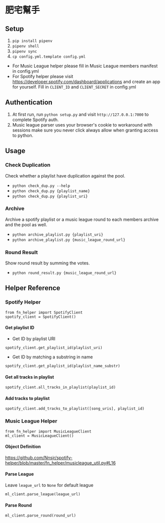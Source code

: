 # 肥宅幫手

## Setup
1. `pip install pipenv`
2. `pipenv shell`
3. `pipenv sync`
4. `cp config.yml.template config.yml`

* For Music League helper please fill in Music League members manifest in config.yml
* For Spotify helper please visit https://developer.spotify.com/dashboard/applications 
and create an app for yourself. Fill in `CLIENT_ID` and `CLIENT_SECRET` in config.yml

## Authentication
1. At first run, run `python setup.py` and visit `http://127.0.0.1:7000` to complete Spotify auth.
2. Music league parser uses your browser's cookie to workaround with sessions
make sure you never click always allow when granting access to python.

## Usage

### Check Duplication
Check whether a playlist have duplication against the pool.

* `python check_dup.py --help`
* `python check_dup.py {playlist_name}`
* `python check_dup.py {playlist_uri}`

### Archive 
Archive a spotify playlist or a music league round to each members archive and
the pool as well.

* `python archive_playlist.py {playlist_uri}`
* `python archive_playlist.py {music_league_round_url}`

### Round Result
Show round result by summing the votes.

* `python round_result.py {music_league_round_url}`


## Helper Reference

### Spotify Helper

```
from fn_helper import SpotifyClient
spotify_client = SpotifyClient()
```

#### Get playlist ID
* Get ID by playlist URI
```
spotify_client.get_playlist_id(playlist_uri)
```

* Get ID by matching a substring in name
```
spotify_client.get_playlist_id(playlist_name_substr)
```

#### Get all tracks in playlist 
```
spotify_client.all_tracks_in_playlist(playlist_id)
```

#### Add tracks to playlist
```
spotify_client.add_tracks_to_playlist([song_uris], playlist_id)
```

### Music League Helper

```
from fn_helper import MusicLeagueClient
ml_client = MusicLeagueClient()
```
#### Object Definition
https://github.com/Nnsjr/spotify-helper/blob/master/fn_helper/musicleague_util.py#L16
 
#### Parse League
Leave `league_url` to `None` for default league
```
ml_client.parse_league(league_url)
```

#### Parse Round
```
ml_client.parse_round(round_url)
```
